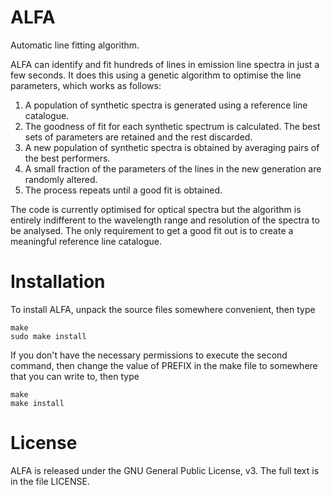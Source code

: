 ALFA
====

Automatic line fitting algorithm.

ALFA can identify and fit hundreds of lines in emission line spectra in just a few seconds.  It does this using a genetic algorithm to optimise the line parameters, which works as follows:

1. A population of synthetic spectra is generated using a reference line catalogue.
2. The goodness of fit for each synthetic spectrum is calculated.  The best sets of parameters are retained and the rest discarded.
3. A new population of synthetic spectra is obtained by averaging pairs of the best performers.
4. A small fraction of the parameters of the lines in the new generation are randomly altered.
5. The process repeats until a good fit is obtained.

The code is currently optimised for optical spectra but the algorithm is entirely indifferent to the wavelength range and resolution of the spectra to be analysed.  The only requirement to get a good fit out is to create a meaningful reference line catalogue.

Installation
============

To install ALFA, unpack the source files somewhere convenient, then type

    make
    sudo make install

If you don't have the necessary permissions to execute the second command, then change the value of PREFIX in the make file to somewhere that you can write to, then type

    make
    make install

License
=======

ALFA is released under the GNU General Public License, v3.  The full text is in the file LICENSE.
